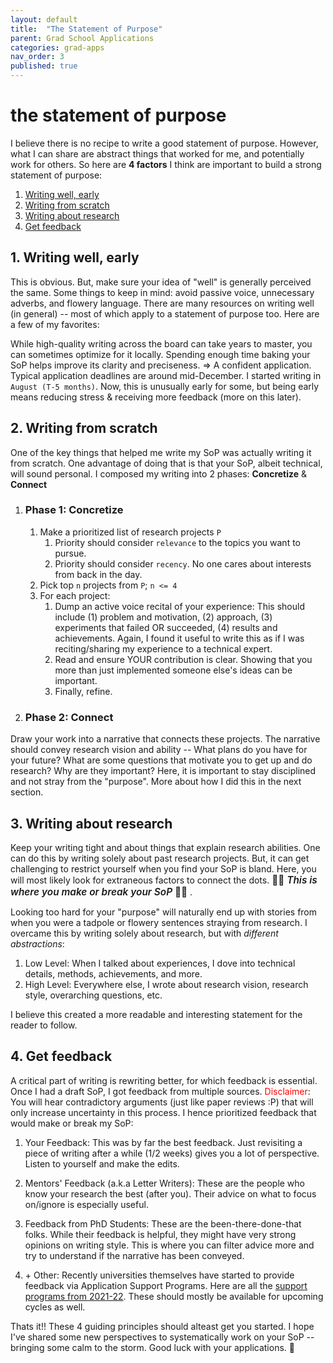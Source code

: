 ```yaml
---
layout: default
title:  "The Statement of Purpose"
parent: Grad School Applications
categories: grad-apps
nav_order: 3
published: true
---
```


# the statement of purpose

I believe there is no recipe to write a good statement of purpose. However, what I can share
are abstract things that worked for me, and potentially work for others. So here are **4 factors** I think are important to build a strong statement of purpose:

1. [Writing well, early](#1-writing-well-early)
3. [Writing from scratch](#2-writing-from-scratch)
4. [Writing about research](#3-writing-about-research)
5. [Get feedback](#4-get-feedback)

## 1. Writing well, early
This is obvious. But, make sure your idea of "well" is generally perceived the same. Some things to keep in mind: avoid passive voice, unnecessary adverbs, and flowery language. There are many resources on writing well (in general) -- most of which apply to a statement of purpose too. Here are a few of my favorites: <add links>

While high-quality writing across the board can take years to master, you can sometimes optimize for it locally. Spending enough time baking your SoP helps improve its clarity and preciseness. => A confident application. Typical application deadlines are around mid-December. I started writing in `August (T-5 months)`. Now, this is unusually early for some, but being early means reducing stress & receiving more feedback (more on this later).


## 2. Writing from scratch
 One of the key things that helped me write my SoP was actually writing it from scratch. One advantage of doing that is that your SoP, albeit technical, will sound personal. I composed my writing into 2 phases: **Concretize** & **Connect**

1. ### Phase 1: Concretize
    1. Make a prioritized list of research projects `P`
        1. Priority should consider `relevance` to the topics you want to pursue.
        2. Priority should consider `recency`. No one cares about interests from back in the day.
    2. Pick top `n` projects from `P`; `n <= 4`
    3. For each project: 
        1. Dump an active voice recital of your experience: This should include (1) problem and motivation, (2) approach, (3) experiments that failed OR succeeded, (4) results and achievements. Again, I found it useful to write this as if I was reciting/sharing my experience to a technical expert.
        2. Read and ensure YOUR contribution is clear. Showing that you more than just implemented someone else's ideas can be important.
        3. Finally, refine.

2. ### Phase 2: Connect
Draw your work into a narrative that connects these projects. The narrative should convey research vision and ability -- What plans do you have for your future? What are some questions that motivate you to get up and do research? Why are they important? Here, it is important to stay disciplined and not stray from the "purpose". More about how I did this in the next section.


## 3. Writing about research

Keep your writing tight and about things that explain research abilities. One can do this by writing solely about past research projects. But, it can get challenging to restrict yourself when you find your SoP is bland. Here, you will most likely look for extraneous factors to connect the dots. <span style="font-weight:600; font-size:110%;"> 🚨🚨 *This is where you make or break your SoP* 🚨🚨 </span>. 

Looking too hard for your "purpose" will naturally end up with stories from when you were a tadpole or flowery sentences straying from research. I overcame this by writing solely about research, but with *different abstractions*:
1. Low Level: When I talked about experiences, I dove into technical details, methods, achievements, and more.
2. High Level: Everywhere else, I wrote about research vision, research style, overarching questions, etc.

I believe this created a more readable and interesting statement for the reader to follow.

## 4. Get feedback
A critical part of writing is rewriting better, for which feedback is essential. Once I had a draft SoP, I got feedback from multiple sources. <span style="color:red">Disclaimer</span>: You will hear contradictory arguments (just like paper reviews :P) that will only increase uncertainty in this process. I hence prioritized feedback that would make or break my SoP:

1. Your Feedback: This was by far the best feedback. Just revisiting a piece of writing after a while (1/2 weeks) gives you a lot of perspective. Listen to yourself and make the edits.

2. Mentors' Feedback (a.k.a Letter Writers): These are the people who know your research the best (after you). Their advice on what to focus on/ignore is especially useful.

3. Feedback from PhD Students: These are the been-there-done-that folks. While their feedback is helpful, they might have very strong opinions on writing style. This is where you can filter advice more and try to understand if the narrative has been conveyed.

4. \+ Other: Recently universities themselves have started to provide feedback via Application Support Programs. Here are all the [support programs from 2021-22](https://twitter.com/jbhuang0604/status/1446981455683407873?s=20&t=gkPnErn1NJgIc7uXRGoRcg). These should mostly be available for upcoming cycles as well.


Thats it!! These 4 guiding principles should alteast get you started. 
I hope I've shared some new perspectives to systematically work on your SoP -- bringing some calm to the storm. 
Good luck with your applications. 🤞